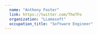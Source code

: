 ```yaml
---
  name: "Anthony Foster"
  link: https://twitter.com/TheTFo
  organization: "LLamasoft"
  occupation_title: "Software Engineer"
---
```

